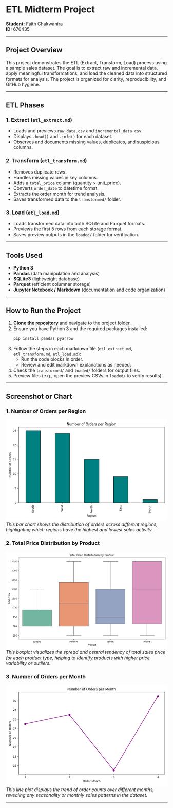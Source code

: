 # ETL Midterm Project

**Student:** Faith Chakwanira  
**ID:** 670435

---

## Project Overview
This project demonstrates the ETL (Extract, Transform, Load) process using a sample sales dataset. The goal is to extract raw and incremental data, apply meaningful transformations, and load the cleaned data into structured formats for analysis. The project is organized for clarity, reproducibility, and GitHub hygiene.

---

## ETL Phases
### 1. Extract (`etl_extract.md`)
- Loads and previews `raw_data.csv` and `incremental_data.csv`.
- Displays `.head()` and `.info()` for each dataset.
- Observes and documents missing values, duplicates, and suspicious columns.

### 2. Transform (`etl_transform.md`)
- Removes duplicate rows.
- Handles missing values in key columns.
- Adds a `total_price` column (quantity × unit_price).
- Converts `order_date` to datetime format.
- Extracts the order month for trend analysis.
- Saves transformed data to the `transformed/` folder.

### 3. Load (`etl_load.md`)
- Loads transformed data into both SQLite and Parquet formats.
- Previews the first 5 rows from each storage format.
- Saves preview outputs in the `loaded/` folder for verification.

---

## Tools Used
- **Python 3**
- **Pandas** (data manipulation and analysis)
- **SQLite3** (lightweight database)
- **Parquet** (efficient columnar storage)
- **Jupyter Notebook / Markdown** (documentation and code organization)

---

## How to Run the Project
1. **Clone the repository** and navigate to the project folder.
2. Ensure you have Python 3 and the required packages installed:
   ```bash
   pip install pandas pyarrow
   ```
3. Follow the steps in each markdown file (`etl_extract.md`, `etl_transform.md`, `etl_load.md`):
   - Run the code blocks in order.
   - Review and edit markdown explanations as needed.
4. Check the `transformed/` and `loaded/` folders for output files.
5. Preview files (e.g., open the preview CSVs in `loaded/` to verify results).

---

## Screenshot or Chart

### 1. Number of Orders per Region
![Bar plot of orders per region](transformed/bar_orders_per_region.png)
*This bar chart shows the distribution of orders across different regions, highlighting which regions have the highest and lowest sales activity.*

### 2. Total Price Distribution by Product
![Boxplot of total price by product](transformed/box_total_price_by_product.png)
*This boxplot visualizes the spread and central tendency of total sales price for each product type, helping to identify products with higher price variability or outliers.*

### 3. Number of Orders per Month
![Line plot of orders per month](transformed/line_orders_per_month.png)
*This line plot displays the trend of order counts over different months, revealing any seasonality or monthly sales patterns in the dataset.*

---

 
